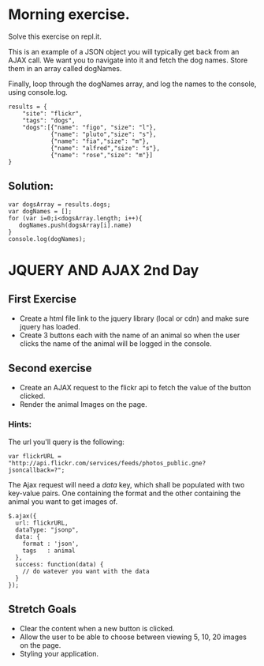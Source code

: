 # Morning exercise.

Solve this exercise on repl.it.

This is an example of a JSON object you will typically get back from an AJAX call. We want you to navigate into it and fetch the dog names. Store them in an array called dogNames.

Finally, loop through the dogNames array, and log the names to the console, using console.log.


	results = {
		"site": "flickr",
		"tags": "dogs",
		"dogs":[{"name": "figo", "size": "l"},
			    {"name": "pluto","size": "s"},
			    {"name": "fia","size": "m"},
			    {"name": "alfred","size": "s"},
			    {"name": "rose","size": "m"}] 
	}


## Solution:

	var dogsArray = results.dogs;
	var dogNames = [];
	for (var i=0;i<dogsArray.length; i++){
	   dogNames.push(dogsArray[i].name)
	}
	console.log(dogNames);



# JQUERY AND AJAX 2nd Day

## First Exercise 
* Create a html file link to the jquery library (local or cdn) and make sure jquery has loaded.
* Create 3 buttons each with the name of an animal so when the user clicks the name of the animal will be logged in the console.

## Second exercise
* Create an AJAX request to the flickr api to fetch the value of the button clicked.
* Render the animal Images on the page.

### Hints:

The url you'll query is the following:

	var flickrURL = "http://api.flickr.com/services/feeds/photos_public.gne?jsoncallback=?";

The Ajax request will need a *data* key, which shall be populated with two key-value pairs. One containing the format and the other containing the animal you want to get images of.

	$.ajax({
	  url: flickrURL,
	  dataType: "jsonp",
	  data: {
	  	format : 'json',
	  	tags   : animal
	  },
	  success: function(data) {
	  	// do watever you want with the data
	  }
	});

## Stretch Goals
* Clear the content when a new button is clicked.
* Allow the user to be able to choose between viewing 5, 10, 20 images on the page.
* Styling your application.
